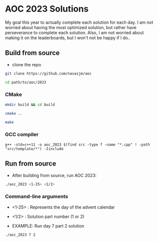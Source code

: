 # AOC 2023 Solutions

My goal this year to actually complete each solution for each day.
I am not worried about having the most optimized solution, but rather
have perseverance to complete each solution. Also, I am not worried about
making it on the leaderboards, but I won't not be happy if I do..

## Build from source

- clone the repo

```bash
git clone https://github.com/navazjm/aoc
```
```bash
cd path/to/aoc/2023
```

### CMake

```bash
mkdir build && cd build
```
```bash
cmake ..
```
```bash
make
```

### GCC compiler

```
g++ -std=c++11 -o aoc_2023 $(find src -type f -name "*.cpp" ! -path "src/template/*") -Iinclude
```

## Run from source

- After building from source, run AOC 2023:

```bash
./aoc_2023 <1-25> <1/2>
```

### Command-line arguments

- <1-25> : Represents the day of the advent calendar

- <1/2> : Solution part number (1 or 2)

- EXAMPLE: Run day 7 part 2 solution

```bash
./aoc_2023 7 2
```
